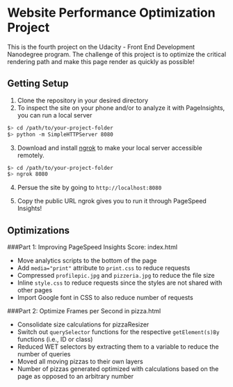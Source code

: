 # Website Performance Optimization Project

This is the fourth project on the Udacity - Front End Development Nanodegree program. The challenge of this project is to optimize the critical rendering path and make this page render as quickly as possible! 

## Getting Setup

1. Clone the repository in your desired directory
2. To inspect the site on your phone and/or to analyze it with PageInsights, you can run a local server

  ```bash
  $> cd /path/to/your-project-folder
  $> python -m SimpleHTTPServer 8080
  ```

3. Download and install [ngrok](https://ngrok.com/) to make your local server accessible remotely.

  ``` bash
  $> cd /path/to/your-project-folder
  $> ngrok 8080
  ```

4. Persue the site by going to `http://localhost:8080`

5. Copy the public URL ngrok gives you to run it through PageSpeed Insights!

## Optimizations

###Part 1: Improving PageSpeed Insights Score: index.html

- Move analytics scripts to the bottom of the page
- Add `media="print"` attribute to `print.css` to reduce requests
- Compressed `profilepic.jpg` and `pizzeria.jpg` to reduce the file size
- Inline `style.css` to reduce requests since the styles are not shared with other pages
- Import Google font in CSS to also reduce number of requests

###Part 2: Optimize Frames per Second in pizza.html

- Consolidate size calculations for pizzaResizer
- Switch out `querySelector` functions for the respective `getElement(s)By` functions (i.e., ID or class)
- Reduced WET selectors by extracting them to a variable to reduce the number of queries
- Moved all moving pizzas to their own layers
- Number of pizzas generated optimized with calculations based on the page as opposed to an arbitrary number
